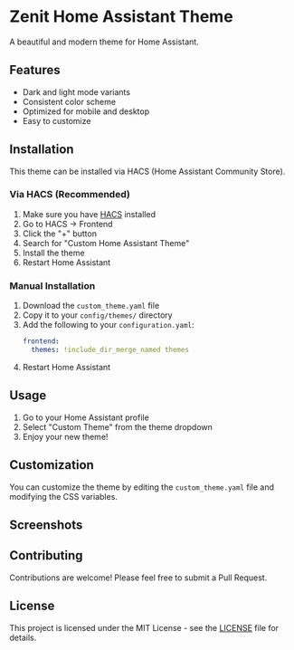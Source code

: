 # Zenit Home Assistant Theme

A beautiful and modern theme for Home Assistant.

## Features

- Dark and light mode variants
- Consistent color scheme
- Optimized for mobile and desktop
- Easy to customize

## Installation

This theme can be installed via HACS (Home Assistant Community Store).

### Via HACS (Recommended)

1. Make sure you have [HACS](https://hacs.xyz/) installed
2. Go to HACS → Frontend
3. Click the "+" button
4. Search for "Custom Home Assistant Theme"
5. Install the theme
6. Restart Home Assistant

### Manual Installation

1. Download the `custom_theme.yaml` file
2. Copy it to your `config/themes/` directory
3. Add the following to your `configuration.yaml`:
   ```yaml
   frontend:
     themes: !include_dir_merge_named themes
   ```
4. Restart Home Assistant

## Usage

1. Go to your Home Assistant profile
2. Select "Custom Theme" from the theme dropdown
3. Enjoy your new theme!

## Customization

You can customize the theme by editing the `custom_theme.yaml` file and modifying the CSS variables.

## Screenshots

<!-- Add screenshots of your theme here -->

## Contributing

Contributions are welcome! Please feel free to submit a Pull Request.

## License

This project is licensed under the MIT License - see the [LICENSE](LICENSE) file for details.
